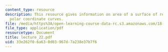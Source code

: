 ```yaml
---
content_type: resource
description: This resource gives information on area of a surface of revolution and
  polar coordinate curves.
file: /media/https%3A/open-learning-course-data-rc.s3.amazonaws.com/18-01-single-variable-calculus-fall-2005/33e262f06a630d03967d7a238e37b7f6_lecture_22.pdf
file_type: application/pdf
resourcetype: Document
title: lecture_22.pdf
uid: 33e262f0-6a63-0d03-967d-7a238e37b7f6
---
```


